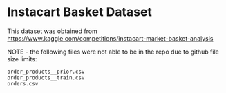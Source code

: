 # Instacart Basket Dataset

This dataset was obtained from https://www.kaggle.com/competitions/instacart-market-basket-analysis

NOTE - the following files were not able to be in the repo due to github file size limits:
```
order_products__prior.csv
order_products__train.csv
orders.csv
``` 